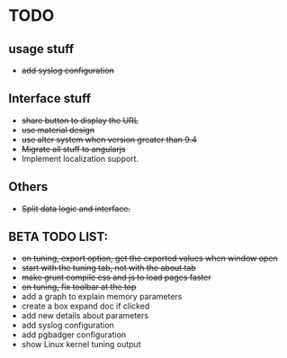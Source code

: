 # TODO

## usage stuff

- ~~add syslog configuration~~

## Interface stuff
- ~~share button to display the URL~~
- ~~use material design~~
- ~~use alter system when version greater than 9.4~~
- ~~Migrate all stuff to angularjs~~
- Implement localization support. 

## Others

- ~~Split data logic and interface.~~

## BETA TODO LIST:
- ~~on tuning, export option, get the exported values when window open~~
- ~~start with the tuning tab, not with the about tab~~
- ~~make grunt compile css and js to load pages faster~~
- ~~on tuning, fix toolbar at the top~~
- add a graph to explain memory parameters
- create a box expand doc if clicked
- add new details about parameters
- add syslog configuration
- add pgbadger configuration
- show Linux kernel tuning output